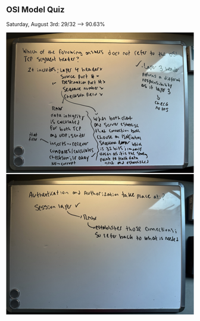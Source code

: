 ## OSI Model Quiz 

<p> Saturday, August 3rd: 29/32 --> 90.63%   </p>

<img src ="/ExamRevs/Rev1.jpg" alt="Review of Wrong Answer"> 
<img src ="/ExamRevs/Rev2.jpg" alt="Review of Wrong Answer"> 

